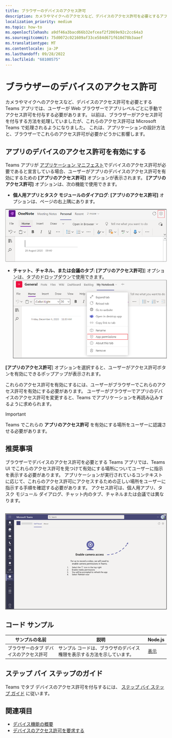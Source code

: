 ```yaml
---
title: ブラウザーのデバイスのアクセス許可
description: カメラやマイクへのアクセスなど、デバイスのアクセス許可を必要とするアプリでは、ユーザーが Web ブラウザーでアプリレベルごとに手動でアクセス許可を付与する必要があります。
localization_priority: medium
ms.topic: how-to
ms.openlocfilehash: a9df46a3bacd66b32efceaf2f2069e92c2cc64a3
ms.sourcegitcommit: 75d0072c021609af33ce584d671f610d78b3aaef
ms.translationtype: MT
ms.contentlocale: ja-JP
ms.lasthandoff: 09/28/2022
ms.locfileid: "68100575"
---
```

# <a name="device-permissions-for-the-browser"></a>ブラウザーのデバイスのアクセス許可

カメラやマイクへのアクセスなど、デバイスのアクセス許可を必要とする Teams アプリでは、ユーザーが Web ブラウザーでアプリレベルごとに手動でアクセス許可を付与する必要があります。 以前は、ブラウザーがアクセス許可を付与する方法を処理していましたが、これらのアクセス許可は Microsoft Teams で処理されるようになりました。 これは、アプリケーションの設計方法と、ブラウザーでこれらのアクセス許可が必要かどうかに影響します。

## <a name="enable-apps-device-permissions"></a>アプリのデバイスのアクセス許可を有効にする

Teams アプリが [アプリケーション マニフェスト](native-device-permissions.md#specify-permissions)でデバイスのアクセス許可が必要であると宣言している場合、ユーザーがアプリのデバイスのアクセス許可を有効にするための **[アプリのアクセス許可]** オプションが表示されます。 **[アプリのアクセス許可]** オプションは、次の機能で使用できます。

* **個人用アプリとタスク モジュールのダイアログ**: **[アプリのアクセス許可]** オプションは、ページの右上隅にあります。
<img src="../../assets/images/tabs/apppermissions.png" alt="App permissions button" width="800"/>

* **チャット、チャネル、または会議のタブ**: **[アプリのアクセス許可]**] オプションは、タブのドロップダウンで使用できます。 ![[アプリのアクセス許可] ドロップダウン](../../assets/images/tabs/drop-downapppermissions.png)

**[アプリのアクセス許可**] オプションを選択すると、ユーザーがアクセス許可ボタンを有効にできるポップアップが表示されます。

これらのアクセス許可を有効にするには、ユーザーがブラウザーでこれらのアクセス許可を有効にする必要があります。 ユーザーがブラウザーでアプリのデバイスのアクセス許可を変更すると、Teams でアプリケーションを再読み込みするように求められます。

> [!IMPORTANT]
> Teams でこれらの **アプリのアクセス許可** を有効にする場所をユーザーに認識させる必要があります。

## <a name="recommendation"></a>推奨事項

ブラウザーでデバイスのアクセス許可を必要とする Teams アプリでは、Teams UI でこれらのアクセス許可を見つけて有効にする場所についてユーザーに指示を表示する必要があります。 アプリケーションが実行されているコンテキストに応じて、これらのアクセス許可にアクセスするための正しい場所をユーザーに指示する手順を確認する必要があります。 アクセス許可は、個人用アプリ、タスク モジュール ダイアログ、チャット内のタブ、チャネルまたは会議では異なります。

</br>
<img src="../../assets/images/tabs/enable-access.png" alt="Enable camera access" width="800"/>

## <a name="code-sample"></a>コード サンプル

|サンプルの名前 | 説明 | Node.js |
|----------------|-----------------|--------------|
| ブラウザーのタブ デバイスのアクセス許可 | サンプル コードは、ブラウザのデバイス権限を表示する方法を示しています。 | [表示](https://github.com/OfficeDev/Microsoft-Teams-Samples/tree/main/samples/tab-device-permissions/nodejs) |

## <a name="step-by-step-guide"></a>ステップ バイ ステップのガイド

Teams でタブ デバイスのアクセス許可を付与するには、 [ステップ バイ ステップ ガイド](../../sbs-tab-device-permissions.yml) に従います。

## <a name="see-also"></a>関連項目

* [デバイス機能の概要](device-capabilities-overview.md)
* [デバイスのアクセス許可を要求する](native-device-permissions.md)
